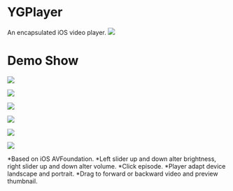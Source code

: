 # YGPlayer
An encapsulated iOS video player.
![](https://github.com/yasginiwa/YGPlayer/blob/master/Demo/Classes/Docs/Logo.png)

# Demo Show
![](https://github.com/yasginiwa/YGPlayer/blob/master/Demo/Classes/Docs/demo_1.png)

![](https://github.com/yasginiwa/YGPlayer/blob/master/Demo/Classes/Docs/demo_2.png)

![](https://github.com/yasginiwa/YGPlayer/blob/master/Demo/Classes/Docs/demo_3.png)

![](https://github.com/yasginiwa/YGPlayer/blob/master/Demo/Classes/Docs/demo_4.png)

![](https://github.com/yasginiwa/YGPlayer/blob/master/Demo/Classes/Docs/demo_5.png)

![](https://github.com/yasginiwa/YGPlayer/blob/master/Demo/Classes/Docs/demo_6.png)

*Based on iOS AVFoundation.
*Left slider up and down alter brightness, right slider up and down alter volume.
*Click episode.
*Player adapt device landscape and portrait.
*Drag to forward or backward video and preview thumbnail.

